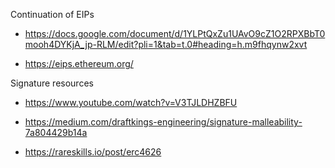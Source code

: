 Continuation of EIPs

- https://docs.google.com/document/d/1YLPtQxZu1UAvO9cZ1O2RPXBbT0mooh4DYKjA_jp-RLM/edit?pli=1&tab=t.0#heading=h.m9fhqynw2xvt

- https://eips.ethereum.org/


Signature resources

- https://www.youtube.com/watch?v=V3TJLDHZBFU

- https://medium.com/draftkings-engineering/signature-malleability-7a804429b14a

- https://rareskills.io/post/erc4626
